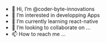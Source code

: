 - 👋 Hi, I’m @coder-byte-innovations
- 👀 I’m interested in developping Apps 
- 🌱 I’m currently learning react-native
- 💞️ I’m looking to collaborate on ...
- 📫 How to reach me ...

<!---
coder-byte-innovations/coder-byte-innovations is a ✨ special ✨ repository because its `README.md` (this file) appears on your GitHub profile.
You can click the Preview link to take a look at your changes.
--->
